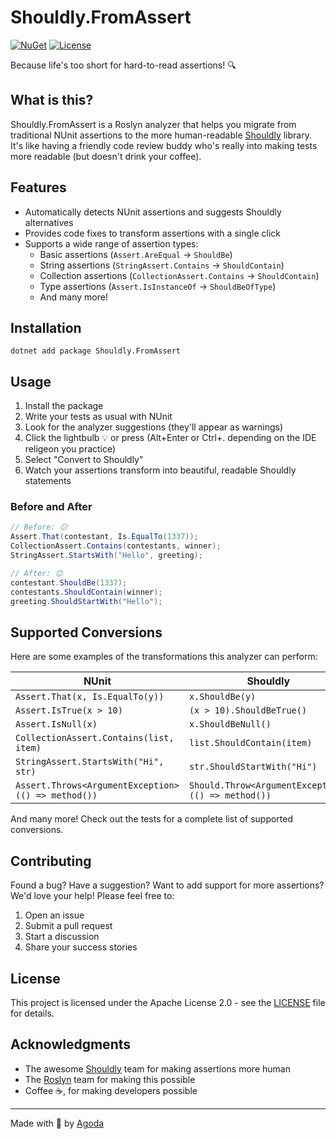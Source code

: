 # Shouldly.FromAssert

[![NuGet](https://img.shields.io/nuget/v/Shouldly.FromAssert.svg)](https://www.nuget.org/packages/Shouldly.FromAssert)
[![License](https://img.shields.io/github/license/agoda-com/Shouldly.FromAssert)](https://github.com/agoda-com/Shouldly.FromAssert/blob/main/LICENSE)

Because life's too short for hard-to-read assertions! 🔍

## What is this?

Shouldly.FromAssert is a Roslyn analyzer that helps you migrate from traditional NUnit assertions to the more human-readable [Shouldly](https://github.com/shouldly/shouldly) library. It's like having a friendly code review buddy who's really into making tests more readable (but doesn't drink your coffee).

## Features

- Automatically detects NUnit assertions and suggests Shouldly alternatives
- Provides code fixes to transform assertions with a single click
- Supports a wide range of assertion types:
  - Basic assertions (`Assert.AreEqual` → `ShouldBe`)
  - String assertions (`StringAssert.Contains` → `ShouldContain`)
  - Collection assertions (`CollectionAssert.Contains` → `ShouldContain`)
  - Type assertions (`Assert.IsInstanceOf` → `ShouldBeOfType`)
  - And many more!

## Installation

```shell
dotnet add package Shouldly.FromAssert
```

## Usage

1. Install the package
2. Write your tests as usual with NUnit
3. Look for the analyzer suggestions (they'll appear as warnings)
4. Click the lightbulb 💡 or press (Alt+Enter or Ctrl+. depending on the IDE religeon you practice)
5. Select "Convert to Shouldly"
6. Watch your assertions transform into beautiful, readable Shouldly statements

### Before and After

```csharp
// Before: 😕
Assert.That(contestant, Is.EqualTo(1337));
CollectionAssert.Contains(contestants, winner);
StringAssert.StartsWith("Hello", greeting);

// After: 😊
contestant.ShouldBe(1337);
contestants.ShouldContain(winner);
greeting.ShouldStartWith("Hello");
```

## Supported Conversions

Here are some examples of the transformations this analyzer can perform:

| NUnit                                              | Shouldly                                    |
|----------------------------------------------------|--------------------------------------------|
| `Assert.That(x, Is.EqualTo(y))`                    | `x.ShouldBe(y)`                           |
| `Assert.IsTrue(x > 10)`                            | `(x > 10).ShouldBeTrue()`                 |
| `Assert.IsNull(x)`                                 | `x.ShouldBeNull()`                        |
| `CollectionAssert.Contains(list, item)`            | `list.ShouldContain(item)`                |
| `StringAssert.StartsWith("Hi", str)`               | `str.ShouldStartWith("Hi")`               |
| `Assert.Throws<ArgumentException>(() => method())`  | `Should.Throw<ArgumentException>(() => method())` |

And many more! Check out the tests for a complete list of supported conversions.

## Contributing

Found a bug? Have a suggestion? Want to add support for more assertions? We'd love your help! Please feel free to:

1. Open an issue
2. Submit a pull request
3. Start a discussion
4. Share your success stories

## License

This project is licensed under the Apache License 2.0 - see the [LICENSE](LICENSE) file for details.

## Acknowledgments

- The awesome [Shouldly](https://github.com/shouldly/shouldly) team for making assertions more human
- The [Roslyn](https://github.com/dotnet/roslyn) team for making this possible
- Coffee ☕, for making developers possible

---

Made with 💚 by [Agoda](https://github.com/agoda-com)
